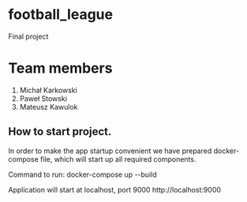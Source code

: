 # football_league
Final project
# Team members
1. Michał Karkowski
2. Paweł Stowski
3. Mateusz Kawulok

## How to start project. 
In order to make the app startup convenient we have prepared docker-compose file, which will start up all required components.

Command to run:
docker-compose up --build

Application will start at localhost, port 9000
http://localhost:9000